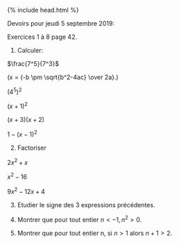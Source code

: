 {% include head.html %}

Devoirs pour jeudi 5 septembre 2019:

Exercices 1 à 8 page 42.


1. Calculer:

$\frac{7^5}{7^3}$

\(x = {-b \pm \sqrt{b^2-4ac} \over 2a}.\)

$(4^5)^2$

$(x+1)^2$

$(x+3)(x+2)$

$1-(x-1)^2$

2. Factoriser

$2x^2+x$

$x^2-16$

$9x^2-12x+4$

3. Etudier le signe des 3 expressions précédentes.

4. Montrer que pour tout entier $n <-1, n^2 >0$.

5. Montrer que pour tout entier n, si $n>1$ alors $n+1>2$.

